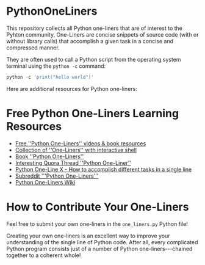 # PythonOneLiners

This repository collects all Python one-liners that are of interest to the Pyhton community. One-Liners are concise snippets of source code (with or without library calls) that accomplish a given task in a concise and compressed manner. 

They are often used to call a Python script from the operating system terminal using the `python -c` command:

```python
python -c 'print("hello world")'
```
 
Here are additional resources for Python one-liners:

# Free Python One-Liners Learning Resources

* [Free ''Python One-Liners'' videos & book resources](https://pythononeliners.com/)
* [Collection of ''One-Liners'' with interactive shell](https://blog.finxter.com/10-python-one-liners/)
* [Book ''Python One-Liners''](https://www.amazon.com/gp/product/B07ZY7XMX8)
* [Interesting Quora Thread ''Python One-Liner''](https://www.quora.com/What-are-some-of-the-most-elegant-greatest-Python-one-liners)
* [Python One-Line X - How to accomplish different tasks in a single line](https://blog.finxter.com/python-one-line-x/)
* [Subreddit '''Python One-Liners'''](https://www.reddit.com/r/PythonOneLiners/)
* [Python One-Liners Wiki](https://wiki.python.org/moin/Powerful%20Python%20One-Liners)

# How to Contribute Your One-Liners

Feel free to submit your own one-liners in the `one_liners.py` Python file!

Creating your own one-liners is an excellent way to improve your understanding of the single line of Python code. After all, every complicated Python program consists just of a number of Python one-liners---chained together to a coherent whole!
